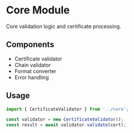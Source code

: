 # Core Module

Core validation logic and certificate processing.

## Components
- Certificate validator
- Chain validator
- Format converter
- Error handling

## Usage
```typescript
import { CertificateValidator } from '../core';

const validator = new CertificateValidator();
const result = await validator.validate(cert);
```